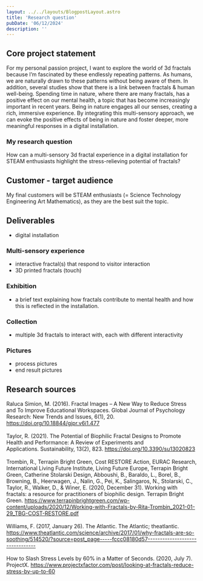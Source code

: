 ```yaml
---
layout: ../../layouts/BlogpostLayout.astro
title: 'Research question'
pubDate: '06/12/2024'
description: ''
---
```

## Core project statement
For my personal passion project, I want to explore the world of 3d fractals because I’m fascinated by these endlessly repeating patterns. As humans, we are naturally drawn to these patterns without being aware of them. In addition, several studies show that there is a link between fractals & human well-being. Spending time in nature, where there are many fractals, has a positive effect on our mental health, a topic that has become increasingly important in recent years. Being in nature engages all our senses, creating a rich, immersive experience.  By integrating this multi-sensory approach, we can evoke the positive effects of being in nature and foster deeper, more meaningful responses in a digital installation.
### My research question
How can a multi-sensory 3d fractal experience in a digital installation for STEAM enthusiasts highlight the stress-relieving potential of fractals?
## Customer - target audience
My final customers will be STEAM enthusiasts (= Science Technology Engineering Art Mathematics), as they are the best suit the topic.
## Deliverables
- digital installation
### Multi-sensory experience
- interactive fractal(s) that respond to visitor interaction
- 3D printed fractals (touch)
### Exhibition
- a brief text explaining how fractals contribute to mental health and how this is reflected in the installation.
### Collection
- multiple 3d fractals to interact with, each with different interactivity
### Pictures
- process pictures
- end result pictures
## Research sources
Raluca Simion, M. (2016). Fractal Images – A New Way to Reduce Stress and To Improve Educational Workspaces. Global Journal of Psychology Research: New Trends and Issues, 6(1), 20. https://doi.org/10.18844/gjpr.v6i1.477
\
\
Taylor, R. (2021). The Potential of Biophilic Fractal Designs to Promote Health and Performance: A Review of Experiments and Applications. Sustainability, 13(2), 823. https://doi.org/10.3390/su13020823
\
\
Trombin, R., Terrapin Bright Green, Cost RESTORE Action, EURAC Research, International Living Future Institute, Living Future Europe, Terrapin Bright Green, Catherine Stolarski Design, Abboushi, B., Baraldo, L., Borel, B., Browning, B., Heerwagen, J., Nalin, G., Pei, K., Salingaros, N., Stolarski, C., Taylor, R., Walker, D., & Winer, E. (2020, December 31). Working with fractals: a resource for practitioners of biophilic design. Terrapin Bright Green. https://www.terrapinbrightgreen.com/wp-content/uploads/2020/12/Working-with-Fractals-by-Rita-Trombin_2021-01-29_TBG-COST-RESTORE.pdf
\
\
Williams, F. (2017, January 26). The Atlantic. The Atlantic; theatlantic. https://www.theatlantic.com/science/archive/2017/01/why-fractals-are-so-soothing/514520/?source=post_page-----fccc08180d57--------------------------------
\
\
How to Slash Stress Levels by 60% in a Matter of Seconds. (2020, July 7). ProjectX. https://www.projectxfactor.com/post/looking-at-fractals-reduce-stress-by-up-to-60